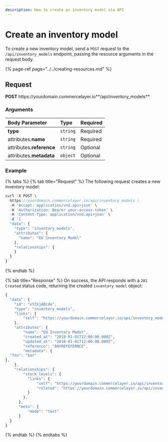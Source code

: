 ```yaml
---
description: How to create an inventory model via API
---
```


# Create an inventory model

To create a new inventory model, send a `POST` request to the `/api/inventory_models` endpoint, passing the resource arguments in the request body.

{% page-ref page="../../creating-resources.md" %}

## Request

**POST** https://<i></i>yourdomain.commercelayer.io**/api/inventory_models**

### Arguments

| Body Parameter | Type | Required |
| :--- | :--- | :--- |
| **type** | `string` | Required |
| attributes.**name** | `string` | Required |
| attributes.**reference** | `string` | Optional |
| attributes.**metadata** | `object` | Optional |

### Example

{% tabs %}
{% tab title="Request" %}
The following request creates a new inventory model:

```javascript
curl -X POST \
  https://yourdomain.commercelayer.io/api/inventory_models \
  -H 'Accept: application/vnd.api+json' \
  -H 'Authorization: Bearer your-access-token' \
  -H 'Content-Type: application/vnd.api+json' \
  -d '{
  "data": {
    "type": "inventory_models",
    "attributes": {
      "name": "EU Inventory Model"
    },
    "relationships": {
    }
  }
}'
```
{% endtab %}

{% tab title="Response" %}
On success, the API responds with a `201 Created` status code, returning the created `inventory model` object:

```javascript
{
  "data": {
    "id": "xYZkjABcde",
    "type": "inventory_models",
    "links": {
        "self": "https://yourdomain.commercelayer.io/api/inventory_models/xYZkjABcde"
    },
    "attributes": {
        "name": "EU Inventory Model",
        "created_at": "2018-01-01T12:00:00.000Z",
        "updated_at": "2018-01-01T12:00:00.000Z",
        "reference": "ANYREFEFERNCE",
        "metadata": {
  "foo": "bar"
},
    },
    "relationships": {
        "stock_levels": {
          "links": {
              "self": "https://yourdomain.commercelayer.io/api/inventory_models/xYZkjABcde/relationships/stock_levels",
              "related": "https://yourdomain.commercelayer.io/api/inventory_models/xYZkjABcde/stock_levels"
          }
        },
      },
      "meta": {
          "mode": "test"
      }
  }
}
```
{% endtab %}
{% endtabs %}
